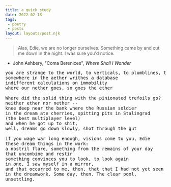 ```yaml
---
title: a quick study
date: 2022-02-18
tags:
 - poetry
 - posts
layout: layouts/post.njk
---
```


> Alas, Edie, we are no longer ourselves. Something came by and cut  me down in the night. I was sure you'd notice.
- John Ashbery, "Coma Berenices", *Where Shall I Wander*

<pre>
you are strange to the world, to verticals, to plumblines, to fragrances and the quick
somewhere in the aether writhes a database 
indifferent calculations on immobility
where our nether goes, so goes the ether

Where did the solid thing with the pinionated trefoils go?
neither ether nor nether --
knee deep near the bank where the Russian soldier
in the dream ate cherries, spitting pits in Stalingrad 
(the best multiplayer level)
and when he got up to shit,
well, dreams go down slowly, shot through the gut

if you wage war long enough, visions come to you, Edie
these dream things in the work:
a nostril flare, something from the remains of your day
that uncombine and restir
something convinces you to look, to look again
in one, I saw myself in a mirror,
and that occurred to me, then, that that I had not yet seen
in the dreamwork. Some day, then. The clear pool,
unsettling.
</pre>
